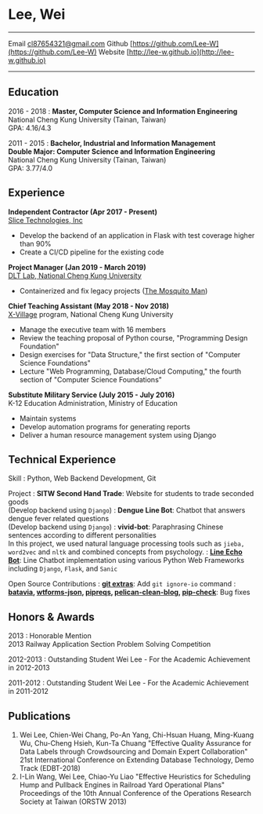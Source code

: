 Lee, Wei
=======

-------------------     ----------------------------
Email                   cl87654321@gmail.com
Github                             [https://github.com/Lee-W](https://github.com/Lee-W)
Website                 [http://lee-w.github.io](http://lee-w.github.io)
-------------------     ----------------------------

Education
---------

2016 - 2018
:   **Master, Computer Science and Information Engineering**  
    National Cheng Kung University (Tainan, Taiwan)  
    GPA: 4.16/4.3

2011 - 2015
:   **Bachelor, Industrial and Information Management**  
    **Double Major: Computer Science and Information Engineering**  
    National Cheng Kung University (Tainan, Taiwan)  
    GPA: 3.77/4.0

Experience
----------

**Independent Contractor (Apr 2017 - Present)**  
[Slice Technologies, Inc](https://www.slice.com/about)

* Develop the backend of an application in Flask with test coverage higher than 90%
* Create a CI/CD pipeline for the existing code

**Project Manager (Jan 2019 - March 2019)**  
[DLT Lab, National Cheng Kung University](https://dlt.csie.ncku.edu.tw)

* Containerized and fix legacy projects ([The Mosquito Man](https://github.com/the-mosquito-man))

**Chief Teaching Assistant (May 2018 - Nov 2018)**  
[X-Village](https://www.facebook.com/X-Village-423736361424301/?ref=br_rs) program, National Cheng Kung University

* Manage the executive team with 16 members
* Review the teaching proposal of Python course, "Programming Design Foundation"
* Design exercises for "Data Structure," the first section of "Computer Science Foundations"
* Lecture "Web Programming, Database/Cloud Computing," the fourth section of "Computer Science Foundations"

**Substitute Military Service (July 2015 - July 2016)**  
K-12 Education Administration, Ministry of Education

* Maintain systems
* Develop automation programs for generating reports
* Deliver a human resource management system using Django

Technical Experience
--------------------
Skill
:   Python, Web Backend Development, Git

Project
:   **SITW Second Hand Trade**: Website for students to trade seconded goods  
    (Develop backend using `Django`)
:   **Dengue Line Bot**: Chatbot that answers dengue fever related questions  
    (Develop backend using `Django`)
:   **vivid-bot**: Paraphrasing Chinese sentences according to different personalities  
    In this project, we used natural language processing tools such as `jieba,` `word2vec` and `nltk` and combined concepts from psychology.
:   **[Line Echo Bot](https://github.com/Lee-W/line_echobot)**: Line Chatbot implementation using various Python Web Frameworks including `Django`,  `Flask`, and `Sanic`

Open Source Contributions
:   **[git extras](https://github.com/tj/git-extras)**: Add `git ignore-io` command
:   **[batavia](https://github.com/pybee/batavia), [wtforms-json](https://github.com/kvesteri/wtforms-json), [pipreqs](https://github.com/bndr/pipreqs), [pelican-clean-blog](https://github.com/gilsondev/pelican-clean-blog), [pip-check](https://github.com/bartTC/pip-check)**: Bug fixes

Honors & Awards
---------------
2013
:    Honorable Mention  
    2013 Railway Application Section Problem Solving Competition

2012-2013
:    Outstanding Student Wei Lee - For the Academic Achievement in 2012-2013

2011-2012
:    Outstanding Student Wei Lee - For the Academic Achievement in 2011-2012

Publications
---------------
1. Wei Lee, Chien-Wei Chang, Po-An Yang, Chi-Hsuan Huang, Ming-Kuang Wu, Chu-Cheng Hsieh, Kun-Ta Chuang "Effective Quality Assurance for Data Labels through Crowdsourcing and Domain Expert Collaboration" 21st International Conference on Extending Database Technology, Demo Track (EDBT-2018)
2. I-Lin Wang, Wei Lee,  Chiao-Yu Liao "Effective Heuristics for Scheduling Hump and Pullback Engines in Railroad Yard Operational Plans" Proceedings of the 10th Annual Conference of the Operations Research Society at Taiwan (ORSTW 2013)
